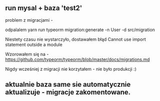 ## run mysal + baza 'test2'

problem z migracjami -

odpalalem yarn run typeorm migration:generate -n User -d src/migration

Niestety czasu nie wystarczyło, dostawałem błąd
Cannot use import statement outside a module

Wzorowałem się na - https://github.com/typeorm/typeorm/blob/master/docs/migrations.md

Nigdy wcześniej z migracji nie korzytałem - nie było produkcji :)

## aktualnie baza same sie automatycznie aktualizuje - migracje zakomentowane.
